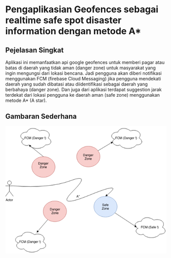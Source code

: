 # Pengaplikasian Geofences sebagai realtime safe spot disaster information dengan metode A*


## Pejelasan Singkat
Aplikasi ini memanfaatkan api google geofences untuk memberi pagar atau batas di daerah yang tidak aman (danger zone) untuk masyarakat yang ingin mengungsi dari lokasi bencana. Jadi pengguna akan diberi notifikasi menggunakan FCM (firebase Cloud Messaging) jika pengguna mendekati daerah yang sudah dibatasi atau diidentifikasi sebagai daerah yang berbahaya (danger zone). Dan juga dari aplikasi terdapat suggestion jarak terdekat dari lokasi pengguna ke daerah aman (safe zone) menggunakan metode A* (A star).

## Gambaran Sederhana
![](geofences.png)

